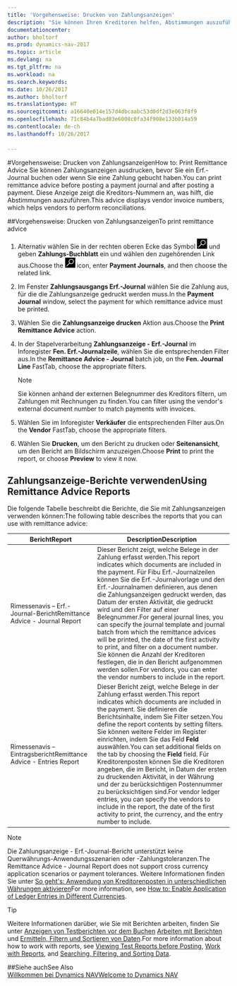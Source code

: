 ```yaml
---
title: 'Vorgehensweise: Drucken von Zahlungsanzeigen'
description: "Sie können Ihren Kreditoren helfen, Abstimmungen auszuführen, indem Sie Zahlungsanzeige ausdrucken, bevor Sie ein Erf.-Journal buchen oder wenn Sie eine Zahlung buchen."
documentationcenter: 
author: bholtorf
ms.prod: dynamics-nav-2017
ms.topic: article
ms.devlang: na
ms.tgt_pltfrm: na
ms.workload: na
ms.search.keywords: 
ms.date: 10/26/2017
ms.author: bholtorf
ms.translationtype: HT
ms.sourcegitcommit: a16640e014e157d4dbcaabc53d0df2d3e063f8f9
ms.openlocfilehash: 71c84b4a7bad83e6008c0fa34f908e133b014a59
ms.contentlocale: de-ch
ms.lasthandoff: 10/26/2017

---
```


#<a name="how-to-print-remittance-advice"></a><span data-ttu-id="0ddca-103">Vorgehensweise: Drucken von Zahlungsanzeigen</span><span class="sxs-lookup"><span data-stu-id="0ddca-103">How to: Print Remittance Advice</span></span>
<span data-ttu-id="0ddca-104">Sie können Zahlungsanzeigen ausdrucken, bevor Sie ein Erf.-Journal buchen oder wenn Sie eine Zahlung gebucht haben.</span><span class="sxs-lookup"><span data-stu-id="0ddca-104">You can print remittance advice before posting a payment journal and after posting a payment.</span></span> <span data-ttu-id="0ddca-105">Diese Anzeige zeigt die Kreditors-Nummern an, was hilft, die Abstimmungen auszuführen.</span><span class="sxs-lookup"><span data-stu-id="0ddca-105">This advice displays vendor invoice numbers, which helps vendors to perform reconciliations.</span></span>

##<a name="to-print-remittance-advice"></a><span data-ttu-id="0ddca-106">Vorgehensweise: Drucken von Zahlungsanzeigen</span><span class="sxs-lookup"><span data-stu-id="0ddca-106">To print remittance advice</span></span>
1. <span data-ttu-id="0ddca-107">Alternativ wählen Sie in der rechten oberen Ecke das Symbol ![Nach Seite oder Bericht suchen](media/ui-search/search_small.png "Nach Seite oder Bericht suchen") und geben **Zahlungs-Buchblatt** ein und wählen den zugehörenden Link aus.</span><span class="sxs-lookup"><span data-stu-id="0ddca-107">Choose the ![Search for Page or Report](media/ui-search/search_small.png "Search for Page or Report icon") icon, enter **Payment Journals**, and then choose the related link.</span></span>  
2. <span data-ttu-id="0ddca-108">Im Fenster **Zahlungsausgangs Erf.-Journal** wählen Sie die Zahlung aus, für die die Zahlungsanzeige gedruckt werden muss.</span><span class="sxs-lookup"><span data-stu-id="0ddca-108">In the **Payment Journal** window, select the payment for which remittance advice must be printed.</span></span>  
3. <span data-ttu-id="0ddca-109">Wählen Sie die **Zahlungsanzeige drucken** Aktion aus.</span><span class="sxs-lookup"><span data-stu-id="0ddca-109">Choose the **Print Remittance Advice** action.</span></span>  
4. <span data-ttu-id="0ddca-110">In der Stapelverarbeitung **Zahlungsanzeige - Erf.-Journal** im Inforegister **Fen. Erf.-Journalzeile**, wählen Sie die entsprechenden Filter aus.</span><span class="sxs-lookup"><span data-stu-id="0ddca-110">In the **Remittance Advice - Journal** batch job, on the **Fen. Journal Line** FastTab, choose the appropriate filters.</span></span>  
  
    >[!Note]
    > <span data-ttu-id="0ddca-111">Sie können anhand der externen Belegnummer des Kreditors filtern, um Zahlungen mit Rechnungen zu finden.</span><span class="sxs-lookup"><span data-stu-id="0ddca-111">You can filter using the vendor's external document number to match payments with invoices.</span></span>

5. <span data-ttu-id="0ddca-112">Wählen Sie im Inforegister **Verkäufer** die entsprechenden Filter aus.</span><span class="sxs-lookup"><span data-stu-id="0ddca-112">On the **Vendor** FastTab, choose the appropriate filters.</span></span>  
6. <span data-ttu-id="0ddca-113">Wählen Sie **Drucken**, um den Bericht zu drucken oder **Seitenansicht**, um den Bericht am Bildschirm anzuzeigen.</span><span class="sxs-lookup"><span data-stu-id="0ddca-113">Choose **Print** to print the report, or choose **Preview** to view it now.</span></span>  

## <a name="using-remittance-advice-reports"></a><span data-ttu-id="0ddca-114">Zahlungsanzeige-Berichte verwenden</span><span class="sxs-lookup"><span data-stu-id="0ddca-114">Using Remittance Advice Reports</span></span>
<span data-ttu-id="0ddca-115">Die folgende Tabelle beschreibt die Berichte, die Sie mit Zahlungsanzeigen verwenden können:</span><span class="sxs-lookup"><span data-stu-id="0ddca-115">The following table describes the reports that you can use with remittance advice:</span></span>

|<span data-ttu-id="0ddca-116">Bericht</span><span class="sxs-lookup"><span data-stu-id="0ddca-116">Report</span></span>|<span data-ttu-id="0ddca-117">Description</span><span class="sxs-lookup"><span data-stu-id="0ddca-117">Description</span></span>|
|----|----|
|<span data-ttu-id="0ddca-118">Rimessenavis – Erf.-Journal-Bericht</span><span class="sxs-lookup"><span data-stu-id="0ddca-118">Remittance Advice - Journal Report</span></span>|<span data-ttu-id="0ddca-119">Dieser Bericht zeigt, welche Belege in der Zahlung erfasst werden.</span><span class="sxs-lookup"><span data-stu-id="0ddca-119">This report indicates which documents are included in the payment.</span></span> <span data-ttu-id="0ddca-120">Für Fibu Erf.-Journalzeilen können Sie die Erf.-Journalvorlage und den Erf.-Journalnamen definieren, aus denen die Zahlungsanzeigen gedruckt werden, das Datum der ersten Aktivität, die gedruckt wird und den Filter auf einer Belegnummer.</span><span class="sxs-lookup"><span data-stu-id="0ddca-120">For general journal lines, you can specify the journal template and journal batch from which the remittance advices will be printed, the date of the first activity to print, and filter on a document number.</span></span> <span data-ttu-id="0ddca-121">Sie können die Anzahl der Kreditoren festlegen, die in den Bericht aufgenommen werden sollen.</span><span class="sxs-lookup"><span data-stu-id="0ddca-121">For vendors, you can enter the vendor numbers to include in the report.</span></span> |
|<span data-ttu-id="0ddca-122">Rimessenavis – Eintragsbericht</span><span class="sxs-lookup"><span data-stu-id="0ddca-122">Remittance Advice - Entries Report</span></span>| <span data-ttu-id="0ddca-123">Dieser Bericht zeigt, welche Belege in der Zahlung erfasst werden.</span><span class="sxs-lookup"><span data-stu-id="0ddca-123">This report indicates which documents are included in the payment.</span></span> <span data-ttu-id="0ddca-124">Sie definieren die Berichtsinhalte, indem Sie Filter setzen.</span><span class="sxs-lookup"><span data-stu-id="0ddca-124">You define the report contents by setting filters.</span></span> <span data-ttu-id="0ddca-125">Sie können weitere Felder im Register einrichten, indem Sie das Feld **Feld** auswählen.</span><span class="sxs-lookup"><span data-stu-id="0ddca-125">You can set additional fields on the tab by choosing the **Field** field.</span></span> <span data-ttu-id="0ddca-126">Für Kreditorenposten können Sie die Kreditoren angeben, die im Bericht, in Datum der ersten zu druckenden Aktivität, in der Währung und der zu berücksichtigen Postennummer zu berücksichtigen sind.</span><span class="sxs-lookup"><span data-stu-id="0ddca-126">For vendor ledger entries, you can specify the vendors to include in the report, the date of the first activity to print, the currency, and the entry number to include.</span></span> |

> [!Note]
> <span data-ttu-id="0ddca-127">Die Zahlungsanzeige - Erf.-Journal-Bericht unterstützt keine Querwährungs-Anwendungsszenarien oder -Zahlungstoleranzen.</span><span class="sxs-lookup"><span data-stu-id="0ddca-127">The Remittance Advice - Journal Report does not support cross currency application scenarios or payment tolerances.</span></span> <span data-ttu-id="0ddca-128">Weitere Informationen finden Sie unter [So geht's: Anwendung von Kreditorenposten in unterschiedlichen Währungen aktivieren](finance-how-enable-application-ledger-entries-different-currencies.md)</span><span class="sxs-lookup"><span data-stu-id="0ddca-128">For more information, see [How to: Enable Application of Ledger Entries in Different Currencies](finance-how-enable-application-ledger-entries-different-currencies.md).</span></span>

> [!Tip]
> <span data-ttu-id="0ddca-129">Weitere Informationen darüber, wie Sie mit Berichten arbeiten, finden Sie unter [Anzeigen von Testberichten vor dem Buchen](ui-how-view-test-reports-posting.md) [Arbeiten mit Berichten](ui-work-report.md) und [Ermitteln, Filtern und Sortieren von Daten](ui-enter-criteria-filters.md).</span><span class="sxs-lookup"><span data-stu-id="0ddca-129">For more information about how to work with reports, see [Viewing Test Reports before Posting](ui-how-view-test-reports-posting.md), [Work with Reports](ui-work-report.md), and [Searching, Filtering, and Sorting Data](ui-enter-criteria-filters.md).</span></span>

##<a name="see-also"></a><span data-ttu-id="0ddca-130">Siehe auch</span><span class="sxs-lookup"><span data-stu-id="0ddca-130">See Also</span></span>  
[<span data-ttu-id="0ddca-131">Willkommen bei Dynamics NAV</span><span class="sxs-lookup"><span data-stu-id="0ddca-131">Welcome to Dynamics NAV</span></span>](across-get-started.md)

